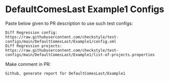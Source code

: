 # DefaultComesLast Example1 Configs
Paste below given to PR description to use such test configs:
```
Diff Regression config: https://raw.githubusercontent.com/checkstyle/test-configs/main/DefaultComesLast/Example1/config.xml
Diff Regression projects: https://raw.githubusercontent.com/checkstyle/test-configs/main/DefaultComesLast/Example1/list-of-projects.properties
```
Make comment in PR:
```
Github, generate report for DefaultComesLast/Example1
```
